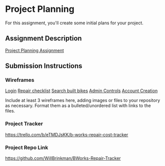 # Project Planning
For this assignment, you'll create some initial plans for your project.

## Assignment Description
[Project Planning Assignment](https://education.launchcode.org/liftoff/modules/assignments/project-planning)

## Submission Instructions

### Wireframes

[Login](https://docs.google.com/drawings/d/1BSDJsHeO9zpSlVF5KqTgO7n8bH8GvxUQD7x-lSmb9qI/)
[Repair checklist](https://docs.google.com/drawings/d/1dX_bXznB4l_qVdXJDyXuxPLDZR5cg2ZYr2aG-ziinRg/)
[Search built bikes](https://docs.google.com/drawings/d/14mFETnz7VNZdGjK-iFH67pFIwvaab4fsoYGpuSh22ZA/)
[Admin Controls](https://docs.google.com/drawings/d/1SBZK7rOZ9FOhGNTurmZNFGpxc1zp-DKqECslbJJsWvQ/)
[Account Creation]()

Include at least 3 wireframes here, adding images or files to your repository as necessary. Format them as a bulleted/unordered list with links to the files.

### Project Tracker
https://trello.com/b/eTMDJsKK/b-works-repair-cost-tracker


### Project Repo Link

https://github.com/WillBrinkman/BWorks-Repair-Tracker
